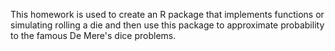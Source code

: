 This homework is used to create an R package that implements functions or simulating rolling a die and then use this package to approximate probability to the famous De Mere's dice problems.